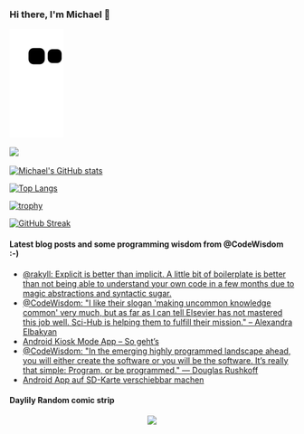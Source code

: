 ### Hi there, I'm Michael 👋

<img src="https://raw.githubusercontent.com/msoftware/msoftware/output/github-contribution-grid-snake.svg" />

![](https://github-profile-summary-cards.vercel.app/api/cards/profile-details?username=msoftware&theme=vue)

[![Michael's GitHub stats](https://github-readme-stats.vercel.app/api?username=msoftware)](https://github.com/msoftware/github-readme-stats)

[![Top Langs](https://github-readme-stats.vercel.app/api/top-langs/?username=msoftware&layout=compact)](https://github.com/anuraghazra/github-readme-stats)

[![trophy](https://github-profile-trophy.vercel.app/?username=msoftware)](https://github.com/ryo-ma/github-profile-trophy)

[![GitHub Streak](https://github-readme-streak-stats.herokuapp.com/?user=msoftware)](https://git.io/streak-stats)

#### Latest blog posts and some programming wisdom from @CodeWisdom :-)
<!-- BLOG-POST-LIST:START -->
- [@rakyll: Explicit is better than implicit. A little bit of boilerplate is better than not being able to understand your own code in a few months due to magic abstractions and syntactic sugar.](https://twitter.com/rakyll/status/1413172697492692993)
- [@CodeWisdom: "I like their slogan 'making uncommon knowledge common' very much, but as far as I can tell Elsevier has not mastered this job well. Sci-Hub is helping them to fulfill their mission." – Alexandra Elbakyan](https://twitter.com/CodeWisdom/status/1412771204428095491)
- [Android Kiosk Mode App – So geht’s](http://www.dieletztedomain.de/android-kiosk-mode-app-so-gehts/)
- [@CodeWisdom: "In the emerging highly programmed landscape ahead, you will either create the software or you will be the software. It’s really that simple: Program, or be programmed." — Douglas Rushkoff](https://twitter.com/CodeWisdom/status/1410940574597849089)
- [Android App auf SD-Karte verschiebbar machen](http://www.dieletztedomain.de/android-app-auf-sd-karte-verschiebbar-machen/)
<!-- BLOG-POST-LIST:END -->

#### Daylily Random comic strip
<!--START_SECTION:comicstrip-->
<p align="center">
 <a href="https://xkcd.com/">
 <img src="https://imgs.xkcd.com/comics/board_game_argument_legacy.png" />
</a>
</p>
<!--END_SECTION:comicstrip-->

<!--
**msoftware/msoftware** is a ✨ _special_ ✨ repository because its `README.md` (this file) appears on your GitHub profile.

Here are some ideas to get you started:

- 🔭 I’m currently working on ...
- 🌱 I’m currently learning ...
- 👯 I’m looking to collaborate on ...
- 🤔 I’m looking for help with ...
- 💬 Ask me about ...
- 📫 How to reach me: ...
- 😄 Pronouns: ...
- ⚡ Fun fact: ...
-->
